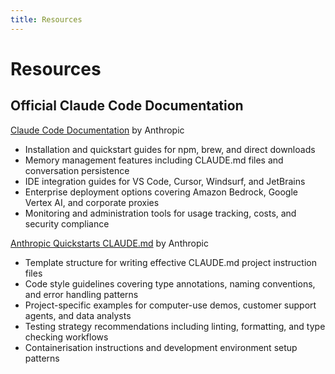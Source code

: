 ```yaml
---
title: Resources
---
```


# Resources

## Official Claude Code Documentation

[Claude Code Documentation](https://docs.anthropic.com/en/docs/claude-code) by Anthropic
- Installation and quickstart guides for npm, brew, and direct downloads
- Memory management features including CLAUDE.md files and conversation persistence
- IDE integration guides for VS Code, Cursor, Windsurf, and JetBrains
- Enterprise deployment options covering Amazon Bedrock, Google Vertex AI, and corporate proxies
- Monitoring and administration tools for usage tracking, costs, and security compliance

[Anthropic Quickstarts CLAUDE.md](https://github.com/anthropics/anthropic-quickstarts/blob/main/CLAUDE.md) by Anthropic
- Template structure for writing effective CLAUDE.md project instruction files
- Code style guidelines covering type annotations, naming conventions, and error handling patterns
- Project-specific examples for computer-use demos, customer support agents, and data analysts
- Testing strategy recommendations including linting, formatting, and type checking workflows
- Containerisation instructions and development environment setup patterns